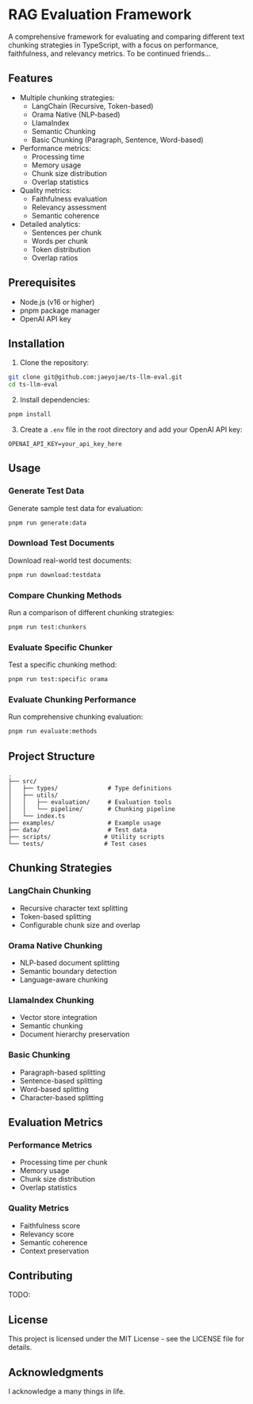 # RAG Evaluation Framework

A comprehensive framework for evaluating and comparing different text chunking strategies in TypeScript, with a focus on performance, faithfulness, and relevancy metrics. To be continued friends...

## Features

- Multiple chunking strategies:
  - LangChain (Recursive, Token-based)
  - Orama Native (NLP-based)
  - LlamaIndex
  - Semantic Chunking
  - Basic Chunking (Paragraph, Sentence, Word-based)
- Performance metrics:
  - Processing time
  - Memory usage
  - Chunk size distribution
  - Overlap statistics
- Quality metrics:
  - Faithfulness evaluation
  - Relevancy assessment
  - Semantic coherence
- Detailed analytics:
  - Sentences per chunk
  - Words per chunk
  - Token distribution
  - Overlap ratios

## Prerequisites

- Node.js (v16 or higher)
- pnpm package manager
- OpenAI API key

## Installation

1. Clone the repository:
```bash
git clone git@github.com:jaeyojae/ts-llm-eval.git
cd ts-llm-eval
```

2. Install dependencies:
```bash
pnpm install
```

3. Create a `.env` file in the root directory and add your OpenAI API key:
```env
OPENAI_API_KEY=your_api_key_here
```

## Usage

### Generate Test Data

Generate sample test data for evaluation:

```bash
pnpm run generate:data
```

### Download Test Documents

Download real-world test documents:

```bash
pnpm run download:testdata
```

### Compare Chunking Methods

Run a comparison of different chunking strategies:

```bash
pnpm run test:chunkers
```

### Evaluate Specific Chunker

Test a specific chunking method:

```bash
pnpm run test:specific orama
```

### Evaluate Chunking Performance

Run comprehensive chunking evaluation:

```bash
pnpm run evaluate:methods
```

## Project Structure

```
.
├── src/
│   ├── types/              # Type definitions
│   ├── utils/
│   │   ├── evaluation/     # Evaluation tools
│   │   └── pipeline/       # Chunking pipeline
│   └── index.ts
├── examples/               # Example usage
├── data/                   # Test data
├── scripts/               # Utility scripts
└── tests/                 # Test cases
```

## Chunking Strategies

### LangChain Chunking
- Recursive character text splitting
- Token-based splitting
- Configurable chunk size and overlap

### Orama Native Chunking
- NLP-based document splitting
- Semantic boundary detection
- Language-aware chunking

### LlamaIndex Chunking
- Vector store integration
- Semantic chunking
- Document hierarchy preservation

### Basic Chunking
- Paragraph-based splitting
- Sentence-based splitting
- Word-based splitting
- Character-based splitting

## Evaluation Metrics

### Performance Metrics
- Processing time per chunk
- Memory usage
- Chunk size distribution
- Overlap statistics

### Quality Metrics
- Faithfulness score
- Relevancy score
- Semantic coherence
- Context preservation

## Contributing

TODO:

## License

This project is licensed under the MIT License - see the LICENSE file for details.

## Acknowledgments

I acknowledge a many things in life.

